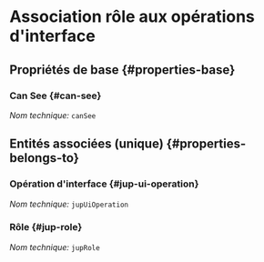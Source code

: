 # Association rôle aux opérations d'interface
<!--- THIS FILE IS GENERATED PLEASE DO NOT EDIT IT DIRECTLY --->



## Propriétés de base {#properties-base}

### Can See {#can-see}



*Nom technique:* ```canSee```


## Entités associées (unique) {#properties-belongs-to}

### Opération d'interface {#jup-ui-operation}



*Nom technique:* ```jupUiOperation```

### Rôle {#jup-role}



*Nom technique:* ```jupRole```





